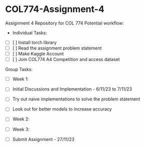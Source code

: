 # COL774-Assignment-4
Assignment 4 Repository for COL 774
Potential workflow:
- Individual Tasks:
- [ ] [ ] Install torch library
- [ ] [ ] Read the assignment problem statement
- [ ] [ ] Make Kaggle Account
- [ ] [ ] Join COL774 A4 Competition and access dataset

Group Tasks:
- [ ] Week 1:
- [ ] Initial Discussions and Implementation - 6/11/23 to 7/11/23
- [ ] Try out naive implementations to solve the problem statement
- [ ] Look out for better models to increase accuracy

- [ ] Week 2:
- [ ] Week 3:

- [ ] Submit Assignment - 27/11/23
